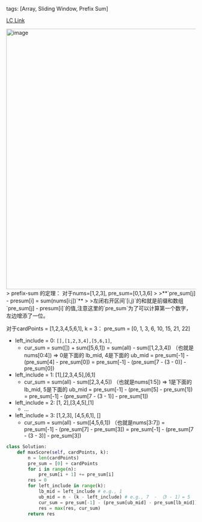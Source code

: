 tags: [Array, Sliding Window, Prefix Sum]

[LC Link](https://leetcode.cn/problems/maximum-points-you-can-obtain-from-cards/)

<img width="693" alt="image" src="https://user-images.githubusercontent.com/41789327/180882060-5bd8131b-9080-4e04-acd4-2963058d71aa.png">
> prefix-sum 的定理： 对于nums=[1,2,3], pre_sum=[0,1,3,6]
>
>**`pre_sum[j] - presum[i] = sum(nums[i:j])`**  
>
>左闭右开区间`[i,j)`的和就是前缀和数组 `pre_sum[j] - presum[i]`的值,注意这里的`pre_sum`为了可以计算第一个数字，左边增添了一位。  


对于cardPoints = [1,2,3,4,5,6,1], k = 3：
pre_sum = [0, 1, 3, 6, 10, 15, 21, 22]
- left_include = 0: `[],[1,2,3,4],[5,6,1]`, 
	- cur_sum = sum([]) + sum([5,6,1])
			= sum(all) - sum([1,2,3,4]) （也就是nums[0:4])  => 0是下面的 lb_mid, 4是下面的 ub_mid
			= pre_sum[-1] - (pre_sum[4] - pre_sum[0]) 
			= pre_sum[-1] - (pre_sum[7 - (3 - 0)] - pre_sum[0])
- left_include = 1: [1],[2,3,4,5],[6,1]
	- cur_sum = sum(all) - sum([2,3,4,5]) （也就是nums[1:5])  => 1是下面的 lb_mid, 5是下面的 ub_mid
			= pre_sum[-1] - (pre_sum[5] - pre_sum[1])  
			= pre_sum[-1] - (pre_sum[7 - (3 - 1)] - pre_sum[1])
- left_include = 2: [1, 2],[3,4,5],[1]
	- ...
- left_include = 3: [1,2,3], [4,5,6,1], []
	- cur_sum = sum(all) - sum([4,5,6,1]) （也就是nums[3:7])
			= pre_sum[-1] - (pre_sum[7] - pre_sum[3]) 
			= pre_sum[-1] - (pre_sum[7 - (3 - 3)] - pre_sum[3])


```python
class Solution:
	def maxScore(self, cardPoints, k):
		n = len(cardPoints)
		pre_sum = [0] + cardPoints
		for i in range(n):
			pre_sum[i + 1] += pre_sum[i]
		res = 0
		for left_include in range(k):
			lb_mid = left_include # e.g., 1
			ub_mid = n - (k - left_include) # e.g., 7  - （3 - 1）= 5
			cur_sum = pre_sum[-1] - (pre_sum[ub_mid] - pre_sum[lb_mid])
			res = max(res, cur_sum)
		return res
```